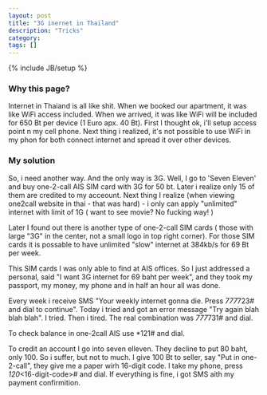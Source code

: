 ```yaml
---
layout: post
title: "3G inernet in Thailand"
description: "Tricks"
category: 
tags: []
---
```

{% include JB/setup %}

### Why this page?

Internet in Thaiand is all like shit. When we booked our apartment, it was like WiFi access included.
When we arrived, it was like WiFi will be included for 650 Bt per device (1 Euro apx. 40 Bt). 
First I thought ok, i'll setup access point n my cell phone. Next thing i realized, it's not possible 
to use WiFi in my phon for both connect internet and spread it over other devices.

### My solution

So, i need another way. And the only way is 3G. Well, I go to 'Seven Eleven' and buy one-2-call AIS 
SIM card with 3G for 50 bt. Later i realize only 15 of them are credited to my acceount. Next thing
I realize (when viewing one2call website in thai - that was hard) - i only can apply "unlimited" internet with
limit of 1G ( want to see movie? No fucking way! )

Later I found out there is another type of one-2-call SIM cards ( those with large "3G" in the center, 
not a small logo in top right corner). For those SIM cards it is possable to have unlimited "slow" 
internet at 384kb/s for 69 Bt per week.

This SIM cards I was only able to find at AIS offices. So I just addressed a personal, said "I want
3G internet for 69 baht per week", and they took my passport, my money, my phone and in half an hour
all was done.

Every week i receive SMS "Your weekly internet gonna die. Press *777*723# and dial to continue". 
Today i tried and got an error message "Try again blah blah blah". I tried. Then i tired. The real 
combination was *777*731# and dial.

To check balance in one-2call AIS use *121# and dial.
  
To credit an account I go into seven elleven. They decline to put 80 baht, only 100. So i suffer, but 
not to much. I give 100 Bt to seller, say "Put in one-2-call", they give me a paper wirh 16-digit code.
I take my phone, press *120*<16-digit-code># and dial. If everything is fine, i got SMS aith my payment
confirmition. 

